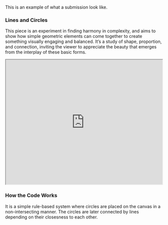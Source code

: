 This is an example of what a submission look like.

### Lines and Circles

This piece is an experiment in finding harmony in complexity, and aims to show how simple geometric elements can come together to create something visually engaging and balanced. It’s a study of shape, proportion, and connection, inviting the viewer to appreciate the beauty that emerges from the interplay of these basic forms.

<iframe src="https://openprocessing.org/sketch/2319478/embed/?plusEmbedHash=66ff6d0c&userID=272186&plusEmbedTitle=true&show=sketch" width="100%" height="400"></iframe>

### How the Code Works

It is a simple rule-based system where circles are placed on the canvas in a non-intersecting manner. The circles are later connected by lines depending on their closesness to each other.